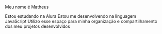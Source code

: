 Meu nome é Matheus

Estou estudando na Alura
Estou me desenvolvendo na linguagem JavaScript
Utilizo esse espaço para minha organização e compartilhamento dos meu projetos desenvolvidos

